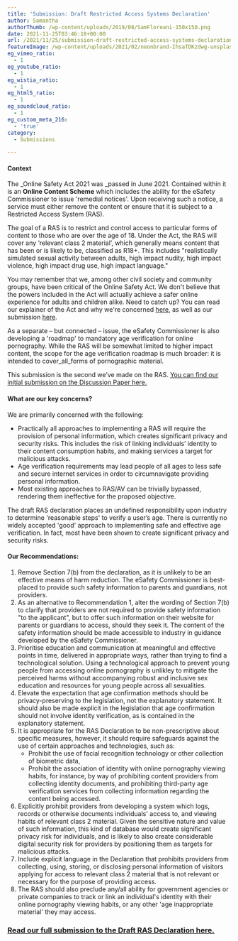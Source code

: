 ```yaml
---
title: 'Submission: Draft Restricted Access Systems Declaration'
author: Samantha
authorThumb: /wp-content/uploads/2019/08/SamFloreani-150x150.png
date: 2021-11-25T03:46:18+00:00
url: /2021/11/25/submission-draft-restricted-access-systems-declaration/
featureImage: /wp-content/uploads/2021/02/neonbrand-IhsaTDKzdwg-unsplash-scaled-1.jpg
eg_vimeo_ratio:
  - 1
eg_youtube_ratio:
  - 1
eg_wistia_ratio:
  - 1
eg_html5_ratio:
  - 1
eg_soundcloud_ratio:
  - 1
eg_custom_meta_216:
  - 'true'
category:
  - Submissions

---
```

#### Context

The _Online Safety Act 2021 was _passed in June 2021. Contained within it is an **Online Content Scheme** which includes the ability for the eSafety Commissioner to issue 'remedial notices'. Upon receiving such a notice, a service must either remove the content or ensure that it is subject to a Restricted Access System (RAS).

<meta charset="utf-8" />
The goal of a RAS is to restrict and control access to particular forms of content to those who are over the age of 18. Under the Act, the RAS will cover any &#8216;relevant class 2 material&#8217;, which generally means content that has been or is likely to be, classified as R18+. This includes "realistically simulated sexual activity between adults, high impact nudity, high impact violence, high impact drug use, high impact language."

You may remember that we, among other civil society and community groups, have been critical of the Online Safety Act. We don't believe that the powers included in the Act will actually achieve a safer online experience for adults and children alike. Need to catch up? You can read our explainer of the Act and why we're concerned [here][1], as well as our submission [here][2].

As a separate – but connected – issue, the eSafety Commissioner is also developing a 'roadmap' to mandatory age verification for online pornography. While the RAS will be somewhat limited to higher impact content, the scope for the age verification roadmap is much broader: it is intended to cover_all_forms of pornographic material.

This submission is the second we&#8217;ve made on the RAS. [<span style="text-decoration: underline;">You can find our initial submission on the Discussion Paper here.</span>][3]

#### What are our key concerns?

We are primarily concerned with the following:

  * Practically all approaches to implementing a RAS will require the provision of personal information, which creates significant privacy and security risks. This includes the risk of linking individuals&#8217; identity to their content consumption habits, and making services a target for malicious attacks.
  * Age verification requirements may lead people of all ages to less safe and secure internet services in order to circumnavigate providing personal information.
  * Most existing approaches to RAS/AV can be trivially bypassed, rendering them ineffective for the proposed objective.

The draft RAS declaration places an undefined responsibility upon industry to determine 'reasonable steps' to verify a user&#8217;s age. There is currently no widely accepted 'good' approach to implementing safe and effective age verification. In fact, most have been shown to create significant privacy and security risks.

#### Our Recommendations:

  1. Remove Section 7(b) from the declaration, as it is unlikely to be an effective means of harm reduction. The eSafety Commissioner is best-placed to provide such safety information to parents and guardians, not providers.
  2. As an alternative to Recommendation 1, alter the wording of Section 7(b) to clarify that providers are not required to provide safety information "to the applicant", but to offer such information on their website for parents or guardians to access, should they seek it. The content of the safety information should be made accessible to industry in guidance developed by the eSafety Commissioner.
  3. Prioritise education and communication at meaningful and effective points in time, delivered in appropriate ways, rather than trying to find a technological solution. Using a technological approach to prevent young people from accessing online pornography is unlikley to mitigate the perceived harms without accompanying robust and inclusive sex education and resources for young people across all sexualities.
  4. Elevate the expectation that age confirmation methods should be privacy-preserving to the legislation, not the explanatory statement. It should also be made explicit in the legislation that age confirmation should not involve identity verification, as is contained in the explanatory statement.
  5. It is appropriate for the RAS Declaration to be non-prescriptive about specific measures, however, it should require safeguards against the use of certain approaches and technologies, such as:
      * Prohibit the use of facial recognition technology or other collection of biometric data,
      * Prohibit the association of identity with online pornography viewing habits, for instance, by way of prohibiting content providers from collecting identity documents, and prohibiting third-party age verification services from collecting information regarding the content being accessed.
  6. Explicitly prohibit providers from developing a system which logs, records or otherwise documents individuals' access to, and viewing habits of relevant class 2 material. Given the sensitive nature and value of such information, this kind of database would create significant privacy risk for individuals, and is likely to also create considerable digital security risk for providers by positioning them as targets for malicious attacks.
  7. Include explicit language in the Declaration that prohibits providers from collecting, using, storing, or disclosing personal information of visitors applying for access to relevant class 2 material that is not relevant or necessary for the purpose of providing access.
  8. The RAS should also preclude any/all ability for government agencies or private companies to track or link an individual's identity with their online pornography viewing habits, or any other 'age inappropriate material' they may access.

### **[<span style="text-decoration: underline;">Read our full submission to the Draft RAS Declaration here.</span>][4]**

 [1]: https://digitalrightswatch.org.au/2021/02/11/explainer-the-online-safety-bill/
 [2]: https://digitalrightswatch.org.au/2021/02/18/submission-the-online-safety-bill/
 [3]: https://digitalrightswatch.org.au/2021/09/21/submission-restricted-access-system/
 [4]: /wp-content/uploads/2021/11/Submission_-Draft-Restricted-Access-System-Declaration-eSafety-Commissioner-November-2021.pdf
